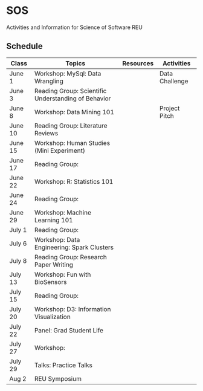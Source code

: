# SOS
Activities and Information for Science of Software REU

## Schedule

| Class    | Topics                                              |  Resources | Activities          |
|----------|-----------------------------------------------------|------------| ------------------- |
| June 1   | Workshop: MySql: Data Wrangling                     | &nbsp;     | Data Challenge      |  
| June 3   | Reading Group: Scientific Understanding of Behavior | &nbsp;     |  &nbsp;             |
| June 8   | Workshop: Data Mining 101                           | &nbsp;     | Project Pitch       | 
| June 10  | Reading Group: Literature Reviews                   | &nbsp;     |  &nbsp;             |
| June 15  | Workshop: Human Studies (Mini Experiment)           | &nbsp;     |  &nbsp;             | 
| June 17  | Reading Group:                                      | &nbsp;     |  &nbsp;             |
| June 22  | Workshop: R: Statistics 101                         | &nbsp;     |  &nbsp;             | 
| June 24  | Reading Group:                                      | &nbsp;     |  &nbsp;             |
| June 29  | Workshop: Machine Learning 101                      | &nbsp;     |  &nbsp;             | 
| July 1   | Reading Group:                                      | &nbsp;     |  &nbsp;             |
| July 6   | Workshop: Data Engineering: Spark Clusters          | &nbsp;     |  &nbsp;             | 
| July 8   | Reading Group: Research Paper Writing               | &nbsp;     |  &nbsp;             |
| July 13  | Workshop: Fun with BioSensors                       | &nbsp;     |  &nbsp;             | 
| July 15  | Reading Group:                                      | &nbsp;     |  &nbsp;             |
| July 20  | Workshop: D3: Information Visualization             | &nbsp;     |  &nbsp;             |
| July 22  | Panel: Grad Student Life                            | &nbsp;     |  &nbsp;             |
| July 27  | Workshop:                                           | &nbsp;     |  &nbsp;             |
| July 29  | Talks: Practice Talks                               | &nbsp;     |  &nbsp;             |
| Aug   2  | REU Symposium                                       | &nbsp;     |  &nbsp;             |


